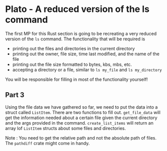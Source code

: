 # Plato - A reduced version of the ls command

The first MP for this Rust section is going to be recreating a very reduced version of the `ls`
command. The functionality that will be required is 
- printing out the files and directories in the current directory
- printing out the owner, file size, time last modified, and the name of the file
- printing out the file size formatted to bytes, kbs, mbs, etc.
- accepting a directory or a file, similar to `ls my_file` and `ls my_directory` 

You will be responsible for filling in most of the functionality yourself! 

## Part 3
Using the file data we have gathered so far, we need to put the data into a
struct called `ListItem`. There are two functions to fill out. `get_file_data`
will get the information needed about a certain file given the current directory
and the args provided in the command. `create_list_items` will return an array
lof `ListItem` structs about some files and directories.



Note : You need to get the relative path and not the absolute path of files. The `pathdiff` crate might come in handy. 
